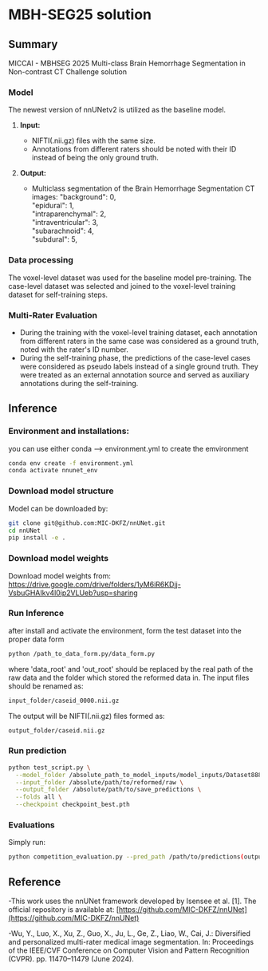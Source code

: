 # MBH-SEG25 solution
## Summary
MICCAI - MBHSEG 2025 Multi-class Brain Hemorrhage Segmentation in Non-contrast CT Challenge solution

### Model

The newest version of nnUNetv2 is utilized as the baseline model. 

1. **Input:**
   - NIFTI(.nii.gz) files with the same size.
   - Annotations from different raters should be noted with their ID instead of being the only ground truth.

2. **Output:**
   - Multiclass segmentation of the Brain Hemorrhage Segmentation CT images:
     "background": 0,  
     "epidural": 1,  
     "intraparenchymal": 2,  
     "intraventricular": 3,  
     "subarachnoid": 4,  
     "subdural": 5, 

### Data processing

The voxel-level dataset was used for the baseline model pre-training. The case-level dataset was selected and joined to the voxel-level training dataset for self-training steps.

### Multi-Rater Evaluation

   - During the training with the voxel-level training dataset, each annotation from different raters in the same case was considered as a ground truth, noted with the rater's ID number.
   - During the self-training phase, the predictions of the case-level cases were considered as pseudo labels instead of a single ground truth. They were treated as an external annotation source and served as auxiliary annotations during the self-training.

## Inference

### Environment and installations:
you can use either conda --> environment.yml to create the emvironment
```bash
conda env create -f environment.yml
conda activate nnunet_env
 ```

### Download model structure
Model can be downloaded by:
```bash
git clone git@github.com:MIC-DKFZ/nnUNet.git
cd nnUNet
pip install -e .
 ```

### Download model weights
Download model weights from:
https://drive.google.com/drive/folders/1yM6iR6KDjj-VsbuGHAIkv4l0ip2VLUeb?usp=sharing

### Run Inference
after install and activate the environment, form the test dataset into the proper data form
```bash
python /path_to_data_form.py/data_form.py
```
where 'data_root' and  'out_root' should be replaced by the real path of the raw data and the folder which stored the reformed data in.
The input files should be renamed as:
```bash
input_folder/caseid_0000.nii.gz
```
The output will be NIFTI(.nii.gz) files formed as:
```bash
output_folder/caseid.nii.gz
```

### Run prediction
```bash
python test_script.py \
  --model_folder /absolute_path_to_model_inputs/model_inputs/Dataset888_weak/nnUNetTrainer__nnUNetPlans__3d_fullres \
  --input_folder /absolute/path/to/reformed/raw \
  --output_folder /absolute/path/to/save_predictions \
  --folds all \
  --checkpoint checkpoint_best.pth

```

### Evaluations
Simply run:
```bash
python competition_evaluation.py --pred_path /path/to/predictions(output files path) --gt_path /path/to/annotations
```

## Reference
-This work uses the nnUNet framework developed by Isensee et al. [1]. The official repository is available at: [https://github.com/MIC-DKFZ/nnUNet](https://github.com/MIC-DKFZ/nnUNet)

-Wu, Y., Luo, X., Xu, Z., Guo, X., Ju, L., Ge, Z., Liao, W., Cai, J.: Diversified and personalized multi-rater medical image segmentation. In: Proceedings of the IEEE/CVF Conference on Computer Vision and Pattern Recognition (CVPR). pp. 11470–11479 (June 2024).
